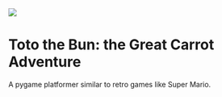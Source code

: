 <img src="https://img.shields.io/badge/Python-FFD43B?style=for-the-badge&logo=python&logoColor=blue"/>

# Toto the Bun: the Great Carrot Adventure

A pygame platformer similar to retro games like Super Mario.
